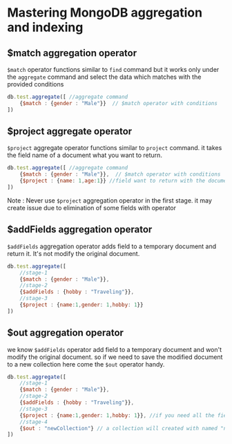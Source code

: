 # Mastering MongoDB aggregation and indexing


## $match aggregation operator

`$match` operator functions similar to `find` command but it works only under the `aggregate` command and select the data which matches with the provided conditions

```javascript
db.test.aggregate([ //aggregate command
    {$match : {gender : "Male"}}  // $match operator with conditions
])
```


## $project aggregate operator

`$project` aggregate operator functions similar to `project` command. it takes the field name of a document what you want to return.


```javascript
db.test.aggregate([ //aggregate command
    {$match : {gender : "Male"}},  // $match operator with conditions
    {$project : {name: 1,age:1}} //field want to return with the document
])
```

Note : Never use `$project` aggregation operator in the first stage. it may create issue due to elimination of some fields with operator


## $addFields aggregation operator

`$addFields` aggregation operator adds field to a temporary document and return it. It's not modify the original document.


```javascript
db.test.aggregate([
    //stage-1
    {$match : {gender : "Male"}},
    //stage-2
    {$addFields : {hobby : "Traveling"}},
    //stage-3
    {$project : {name:1,gender: 1,hobby: 1}}
])
```

## $out aggregation operator

we know `$addFields` operator add field to a temporary document and won't modify the original document. so if we need to save the modified document to a new collection here come the `$out` operator handy.


```javascript
db.test.aggregate([
    //stage-1
    {$match : {gender : "Male"}},
    //stage-2
    {$addFields : {hobby : "Traveling"}},
    //stage-3
    {$project : {name:1,gender: 1,hobby: 1}}, //if you need all the fields of original document, then skip stage 3 
    //stage-4
    {$out : "newCollection"} // a collection will created with named "newCollection" and save the projected field with value
])
```